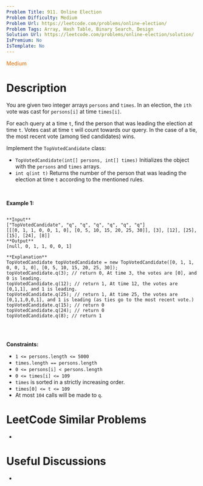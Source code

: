 ```yaml
---
Problem Title: 911. Online Election
Problem Difficulty: Medium
Problem Url: https://leetcode.com/problems/online-election/
Problem Tags: Array, Hash Table, Binary Search, Design
Solution Url: https://leetcode.com/problems/online-election/solution/
IsPremium: No
IsTemplate: No
---
```


<span style="color: rgb(239, 108, 0);">Medium</span>

# Description

You are given two integer arrays `persons` and `times`. In an election, the `ith` vote was cast for `persons[i]` at time `times[i]`.


For each query at a time `t`, find the person that was leading the election at time `t`. Votes cast at time `t` will count towards our query. In the case of a tie, the most recent vote (among tied candidates) wins.


Implement the `TopVotedCandidate` class:


* `TopVotedCandidate(int[] persons, int[] times)` Initializes the object with the `persons` and `times` arrays.
* `int q(int t)` Returns the number of the person that was leading the election at time `t` according to the mentioned rules.


 


**Example 1:**



```

**Input**
["TopVotedCandidate", "q", "q", "q", "q", "q", "q"]
[[[0, 1, 1, 0, 0, 1, 0], [0, 5, 10, 15, 20, 25, 30]], [3], [12], [25], [15], [24], [8]]
**Output**
[null, 0, 1, 1, 0, 0, 1]

**Explanation**
TopVotedCandidate topVotedCandidate = new TopVotedCandidate([0, 1, 1, 0, 0, 1, 0], [0, 5, 10, 15, 20, 25, 30]);
topVotedCandidate.q(3); // return 0, At time 3, the votes are [0], and 0 is leading.
topVotedCandidate.q(12); // return 1, At time 12, the votes are [0,1,1], and 1 is leading.
topVotedCandidate.q(25); // return 1, At time 25, the votes are [0,1,1,0,0,1], and 1 is leading (as ties go to the most recent vote.)
topVotedCandidate.q(15); // return 0
topVotedCandidate.q(24); // return 0
topVotedCandidate.q(8); // return 1


```

 


**Constraints:**


* `1 <= persons.length <= 5000`
* `times.length == persons.length`
* `0 <= persons[i] < persons.length`
* `0 <= times[i] <= 109`
* `times` is sorted in a strictly increasing order.
* `times[0] <= t <= 109`
* At most `104` calls will be made to `q`.




# LeetCode Similar Problems

- []()

# Useful Discussions

- []()
